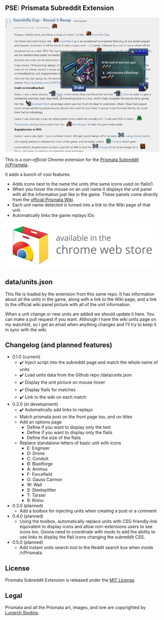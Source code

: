 ## PSE: Prismata Subreddit Extension

<img src="https://raw.githubusercontent.com/Zequez/prismata-subreddit-extension/master/images/screenshot.png"/>

This is a *non-official* Chrome extension for the
[Prismata Subreddit /r/Prismata](http://www.reddit.com/r/Prismata/).

It adds a bunch of cool features:
 - Adds icons next to the name the units (the same icons used on flails!).
 - When you hover the mouse on an unit name it displays the unit panel with all the information
   just like in the game. These panels come directly from the [official Prismata Wiki](http://prismata.gamepedia.com/).
 - Each unit name detected is turned into a link to the Wiki page of that unit.
 - Automatically links the game replays IDs

<p align="center">
  <a href="https://chrome.google.com/webstore/detail/prismata-subreddit-extens/kibofaneppnocghmpkmanakeojkakblp">
    <img src="https://raw.githubusercontent.com/Zequez/prismata-subreddit-extension/master/images/chrome-web-store.png"/>
  </a>
</p>

## data/units.json

This file is loaded by the extension from this same repo. It has information
about all the units in the game, along with a link to the Wiki page, and
a link to the official wiki panel picture with all of the unit information.

When a unit change or new units are added we should update it here. You can make
a pull request if you want. Although I have the wiki units page on my watchlist,
so I get an email when anything changes and I'll try to keep it in sync with the wiki.

## Changelog (and planned features)

- 0.1.0 (current)
  - :heavy_check_mark: Inject script into the subreddit page and match the whole name of units
  - :heavy_check_mark: Load units data from the Github repo /data/units.json
  - :heavy_check_mark: Display the unit picture on mouse hover
  - :heavy_check_mark: Display flails for matches
  - :heavy_check_mark: Link to the wiki on each match
- 0.2.0 (in development)
  - :heavy_check_mark: Automatically add links to replays
  - Match prismata post on the front page too, and on titles
  - Add an options page
    - Define if you want to display only the text
    - Define if you want to display only the flails
    - Define the size of the flails
  - Replace standalone letters of basic unit with icons
    - E: Engineer
    - D: Drone
    - C: Conduit
    - B: Blastforge
    - A: Animus
    - F: Forcefield
    - G: Gauss Cannon
    - W: Wall
    - S: Steelsplitter
    - T: Tarsier
    - R: Rhino
- 0.3.0 (planned)
  - Add a toolbox for injecting units when creating a post or a comment
- 0.4.0 (planned)
  - Using the toolbox, automatically replace units with CSS-friendly-link equivalent to display icons
    and allow non-extensions users to see icons too. Gonna need to coordinate with mods
    to add the ability to use links to display the flail icons changing the subreddit CSS.
- 0.5.0 (planned)
  - Add instant units search tool to the Reddit search box when inside /r/Prismata

## License

Prismata Subreddit Extension is released under the [MIT License](http://www.opensource.org/licenses/MIT).

## Legal

Prismata and all the Prismata art, images, and lore are copyrighted by [Lunarch Studios](http://lunarchstudios.com/).


